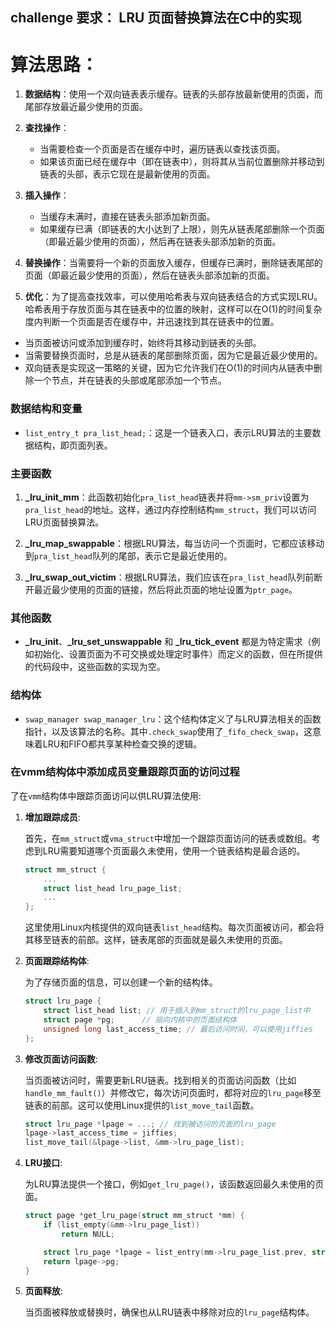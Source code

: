 




## challenge 要求： LRU 页面替换算法在C中的实现

# 算法思路：

1. **数据结构**：使用一个双向链表表示缓存。链表的头部存放最新使用的页面，而尾部存放最近最少使用的页面。

2. **查找操作**：
   - 当需要检查一个页面是否在缓存中时，遍历链表以查找该页面。
   - 如果该页面已经在缓存中（即在链表中），则将其从当前位置删除并移动到链表的头部，表示它现在是最新使用的页面。

3. **插入操作**：
   - 当缓存未满时，直接在链表头部添加新页面。
   - 如果缓存已满（即链表的大小达到了上限），则先从链表尾部删除一个页面（即最近最少使用的页面），然后再在链表头部添加新的页面。

4. **替换操作**：当需要将一个新的页面放入缓存，但缓存已满时，删除链表尾部的页面（即最近最少使用的页面），然后在链表头部添加新的页面。

5. **优化**：为了提高查找效率，可以使用哈希表与双向链表结合的方式实现LRU。哈希表用于存放页面与其在链表中的位置的映射，这样可以在O(1)的时间复杂度内判断一个页面是否在缓存中，并迅速找到其在链表中的位置。


- 当页面被访问或添加到缓存时，始终将其移动到链表的头部。
- 当需要替换页面时，总是从链表的尾部删除页面，因为它是最近最少使用的。
- 双向链表是实现这一策略的关键，因为它允许我们在O(1)的时间内从链表中删除一个节点，并在链表的头部或尾部添加一个节点。


### 数据结构和变量

- `list_entry_t pra_list_head;`：这是一个链表入口，表示LRU算法的主要数据结构，即页面列表。

### 主要函数

1. **_lru_init_mm**：此函数初始化`pra_list_head`链表并将`mm->sm_priv`设置为`pra_list_head`的地址。这样，通过内存控制结构`mm_struct`，我们可以访问LRU页面替换算法。

2. **_lru_map_swappable**：根据LRU算法，每当访问一个页面时，它都应该移动到`pra_list_head`队列的尾部，表示它是最近使用的。 

3. **_lru_swap_out_victim**：根据LRU算法，我们应该在`pra_list_head`队列前断开最近最少使用的页面的链接，然后将此页面的地址设置为`ptr_page`。

### 其他函数

- **_lru_init**、**_lru_set_unswappable** 和 **_lru_tick_event** 都是为特定需求（例如初始化、设置页面为不可交换或处理定时事件）而定义的函数，但在所提供的代码段中，这些函数的实现为空。

### 结构体

- `swap_manager swap_manager_lru`：这个结构体定义了与LRU算法相关的函数指针，以及该算法的名称。其中`.check_swap`使用了`_fifo_check_swap`，这意味着LRU和FIFO都共享某种检查交换的逻辑。

### 在vmm结构体中添加成员变量跟踪页面的访问过程

了在`vmm`结构体中跟踪页面访问以供LRU算法使用:

1. **增加跟踪成员**:
   
   首先，在`mm_struct`或`vma_struct`中增加一个跟踪页面访问的链表或数组。考虑到LRU需要知道哪个页面最久未使用，使用一个链表结构是最合适的。

   ```c
   struct mm_struct {
       ...
       struct list_head lru_page_list;
       ...
   };
   ```

   这里使用Linux内核提供的双向链表`list_head`结构。每次页面被访问，都会将其移至链表的前部。这样，链表尾部的页面就是最久未使用的页面。

2. **页面跟踪结构体**:
   
   为了存储页面的信息，可以创建一个新的结构体。

   ```c
   struct lru_page {
       struct list_head list; // 用于插入到mm_struct的lru_page_list中
       struct page *pg;      // 指向内核中的页面结构体
       unsigned long last_access_time; // 最后访问时间，可以使用jiffies
   };
   ```

3. **修改页面访问函数**:
   
   当页面被访问时，需要更新LRU链表。找到相关的页面访问函数（比如`handle_mm_fault()`）并修改它，每次访问页面时，都将对应的`lru_page`移至链表的前部。这可以使用Linux提供的`list_move_tail`函数。

   ```c
   struct lru_page *lpage = ...; // 找到被访问的页面的lru_page
   lpage->last_access_time = jiffies;
   list_move_tail(&lpage->list, &mm->lru_page_list);
   ```

4. **LRU接口**:
   
   为LRU算法提供一个接口，例如`get_lru_page()`，该函数返回最久未使用的页面。

   ```c
   struct page *get_lru_page(struct mm_struct *mm) {
       if (list_empty(&mm->lru_page_list))
           return NULL;

       struct lru_page *lpage = list_entry(mm->lru_page_list.prev, struct lru_page, list);
       return lpage->pg;
   }
   ```

5. **页面释放**:

   当页面被释放或替换时，确保也从LRU链表中移除对应的`lru_page`结构体。

